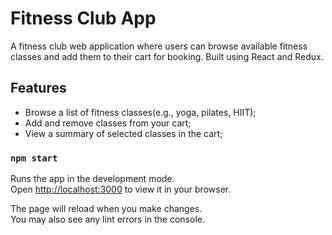 # Fitness Club App

A fitness club web application where users can browse available fitness classes and add them to their cart for booking. Built using React and Redux.

## Features

- Browse a list of fitness classes(e.g., yoga, pilates, HIIT);
- Add and remove classes from your cart;
- View a summary of selected classes in the cart;

### `npm start`

Runs the app in the development mode.\
Open [http://localhost:3000](http://localhost:3000) to view it in your browser.

The page will reload when you make changes.\
You may also see any lint errors in the console.






